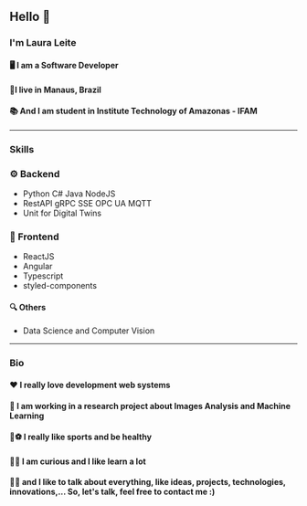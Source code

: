 
## Hello :wave:

### I'm Laura Leite

#### :desktop_computer: I am a Software Developer 
#### :round_pushpin:I live in Manaus, Brazil
#### :books: And I am student in Institute Technology of Amazonas - IFAM

<hr>

### Skills

### :gear: Backend
-  Python C# Java NodeJS
-  RestAPI gRPC SSE OPC UA MQTT
-  Unit for Digital Twins

### :nail_care: Frontend 
- ReactJS
- Angular
- Typescript
- styled-components

#### :mag: Others
- Data Science and Computer Vision

<hr>

### Bio

#### :heart: I really love development web systems

#### :briefcase: I am working in a research project about Images Analysis and Machine Learning

#### :basketball::soccer: I really like sports and be healthy

#### :eyes::seedling: I am curious and I like learn a lot

#### :speech_balloon::bulb: and I like to talk about everything, like ideas, projects, technologies, innovations,... So, let's talk, feel free to contact me :)

